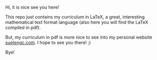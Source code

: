 Hi, it is nice see you here! 

This repo just contains my curriculum in LaTeX, a great, interesting mathematical text format language (also here you will find the LaTeX compiled in pdf).

But, my curriculum in pdf is more nice to see into my personal website [suelengc.com](http://suelengc.com). I hope to see you there! ;)

Bye!
